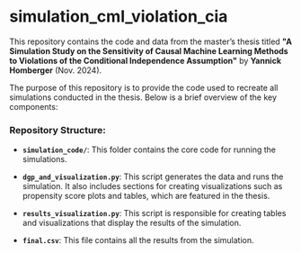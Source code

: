 # simulation_cml_violation_cia

This repository contains the code and data from the master’s thesis titled **"A Simulation Study on the Sensitivity of Causal Machine Learning Methods to Violations of the Conditional Independence Assumption"** by **Yannick Homberger** (Nov. 2024).

The purpose of this repository is to provide the code used to recreate all simulations conducted in the thesis. Below is a brief overview of the key components:

### Repository Structure:
- **`simulation_code/`**: This folder contains the core code for running the simulations.
  
- **`dgp_and_visualization.py`**: This script generates the data and runs the simulation. It also includes sections for creating visualizations such as propensity score plots and tables, which are featured in the thesis.

- **`results_visualization.py`**: This script is responsible for creating tables and visualizations that display the results of the simulation.

- **`final.csv`**: This file contains all the results from the simulation.

